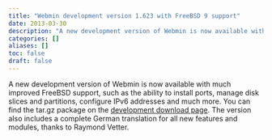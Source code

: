 ```yaml
---
title: "Webmin development version 1.623 with FreeBSD 9 support"
date: 2013-03-30
description: "A new development version of Webmin is now available with much improved FreeBSD support, such as..."
categories: []
aliases: []
toc: false
draft: false
---
```

A new development version of Webmin is now available with much improved FreeBSD support, such as the ability to install ports, manage disk slices and partitions, configure IPv6 addresses and much more. You can find the tar.gz package on the [development download page][1]. The version also includes a complete German translation for all new features and modules, thanks to Raymond Vetter.

  [1]: /devel.html
